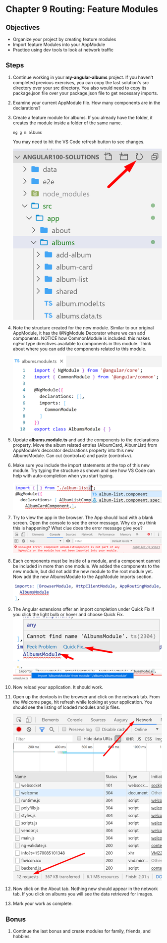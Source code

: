 # Chapter 9 Routing: Feature Modules

## Objectives

- Organize your project by creating feature modules
- Import feature Modules into your AppModule
- Practice using dev tools to look at network traffic

## Steps

1. Continue working in your **my-angular-albums** project. If you haven't completed previous exercises, you can copy the last solution's src directory over your src directory. You also would need to copy its package.json file over your package.json file to get necessary imports.

1. Examine your current AppModule file. How many components are in the declarations?

1. Create a feature module for albums. If you already have the folder, it creates the module inside a folder of the same name.
   ```console
   ng g m albums
   ```

    You may need to hit the VS Code refresh button to see changes.

    ![](../screenshots/ng-g-m-refresh.png)

2. Note the structure created for the new module. Similar to our original AppModule, it has the @NgModule Decorator where we can add components. NOTICE how CommonModule is included. this makes ngFor type directives available to components in this module.  Think about where you can add the components related to this module.   
  
    ![](../screenshots/ng-g-m-structure.png)

   
3. Update **albums.module.ts** and add the components to the declarations property. Move the album related entries (AlbumCard, AlbumList) from AppModule's decorator declarations property into this new AlbumsModule. Can cut (control+x) and paste (control+v). 
   
4. Make sure you include the import statements at the top of this new module. Try typing the structure as shown and see how VS Code can help with auto-completion when you start typing.

    ![](../screenshots/ng-g-m-component-import-completion.png)

5. Try to view the app in the browser. The App should load with a blank screen. Open the console to see the error message. Why do you think this is happening? What clue does the error message give you?
    ![](../screenshots/ng-g-m-component-not-found.png)


6. Each components must be inside of a module, and a component cannot be included in more than one module. We added the components to the new module, but did not add the new module to the root module yet. Now add the new AlbumsModule to the AppModule imports section. 

    ![](../screenshots/2-add-module.png)

1. The Angular extensions offer an import completion under Quick Fix if you click the light bulb or hover and choose Quick Fix.
    ![](../screenshots/2-quick-fix-import.png)
  
    ![](../screenshots/ng-g-m-update-app-module.png)

7. Now reload your application. It should work.

8. Open up the devtools in the browser and click on the network tab. From the Welcome page, hit refresh while looking at your application. You should see the listing of loaded modules and js files.  

    ![](../screenshots/2-network-tab-initial-load.png)
 
9.  Now click on the About tab. Nothing new should appear in the network tab. If you click on albums you will see the data retrieved for images.

10. Mark your work as complete. 

## Bonus

1. Continue the last bonus and create modules for family, friends, and hobbies.